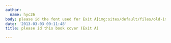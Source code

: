 ```yaml
---
author:
  name: hyc26
body: please id the font used for Exit A[img:sites/default/files/old-images/exit_a_large_4645.jpg]
date: '2013-03-03 00:11:48'
title: please id this book cover (Exit A)

---
```

